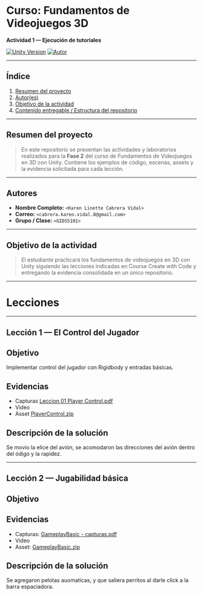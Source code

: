 # Curso: Fundamentos de Videojuegos 3D
**Actividad 1 — Ejecución de tutoriales**

[![Unity Version](https://img.shields.io/badge/unity-<2022.3>-blue)]()
[![Autor](https://img.shields.io/badge/autor-<Linette_Vidal>-pink)]()

---

## Índice
1. [Resumen del proyecto](#resumen-del-proyecto)  
2. [Autor(es)](#autores)  
3. [Objetivo de la actividad](#objetivo-de-la-actividad)  
4. [Contenido entregable / Estructura del repositorio](#estructura-del-repositorio)  

---

## Resumen del proyecto
> En este repositorio se presentan las actividades y laboratorios realizados para la **Fase 2** del curso de Fundamentos de Videojuegos en 3D con Unity. Contiene los ejemplos de código, escenas, assets y la evidencia solicitada para cada lección.

---

## Autores
- **Nombre Completo:** `<Karen Linette Cabrera Vidal>`  
- **Correo:** `<cabrera.karen.vidal.8@gmail.com>`  
- **Grupo / Clase:** `<GIDS5101>`  

---

## Objetivo de la actividad
> El estudiante practicará los fundamentos de videojuegos en 3D con Unity siguiendo las lecciones indicadas en Course Create with Code y entregando la evidencia consolidada en un único repositorio.

---

# Lecciones

---
## Lección 1 — El Control del Jugador

## Objetivo
Implementar control del jugador con Rigidbody y entradas básicas.

## Evidencias
- Capturas
  [Leccion 01 Player Control.pdf](https://github.com/user-attachments/files/22724621/Leccion.01.Player.Control.pdf)
- Video
- Asset
  [PlayerControl.zip](https://github.com/user-attachments/files/22724692/PlayerControl.zip)

## Descripción de la solución
Se movio la elice del avión, se acomodaron las direcciones del avión dentro del ódigo y la rapidez.

---

## Lección 2 — Jugabilidad básica

## Objetivo


## Evidencias
- Capturas:
  [GameplayBasic - capturas.pdf](https://github.com/user-attachments/files/22727066/GameplayBasic.-.capturas.pdf)
- Video
- Asset:
  [GameplayBasic.zip](https://github.com/user-attachments/files/22727071/GameplayBasic.zip)

## Descripción de la solución
Se agregaron pelotas auomaticas, y que saliera perritos al darle click a la barra espaciadora.




